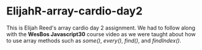 # ElijahR-array-cardio-day2

This is Elijah Reed's array cardio day 2 assignment. We had to follow along with the **WesBos Javascript30** course video as we were taught about how to use array methods such as *some()*, *every()*, *find()*, and *findIndex()*.
